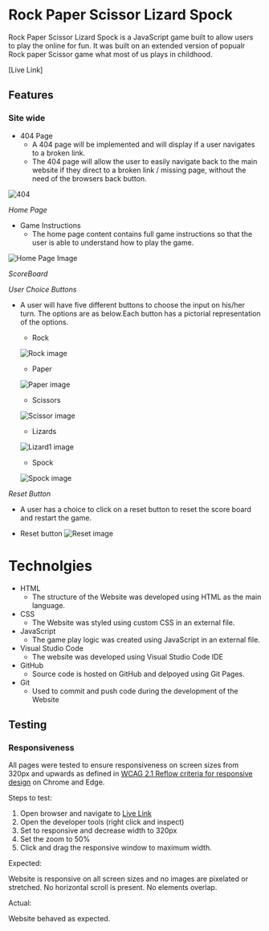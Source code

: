 # Rock Paper Scissor Lizard Spock

Rock Paper Scissor Lizard Spock is a JavaScript game built to allow users to play the online for fun. It was built on an extended version of popualr Rock paper Scissor game what most of us plays in childhood.



[Live Link]

## Features

### Site wide

* 404 Page
    * A 404 page will be implemented and will display if a user navigates to a broken link.
    * The 404 page will allow the user to easily navigate back to the main website if they direct to a broken link / missing page, without the need  of the browsers back button.

![404](images/404.png)

*Home Page*

- Game Instructions
  - The home page content contains full game instructions so that the user is able to understand how to play the game.

![Home Page Image](images/game-logo.jpg)  


*ScoreBoard*

*User Choice Buttons*

- A user will have five different buttons to choose the input on his/her turn. The options are as below.Each button has a pictorial representation of the options.
  - Rock


  ![Rock image](images/rock1.jpg)


  - Paper 


  ![Paper image](images/paper1.jpg)


  - Scissors


  ![Scissor image](images/scissor2.jpg)


  - Lizards


  ![Lizard1 image](images/Lizard2.webp)


  - Spock
  
  ![Spock image](images/spock1.jpg)

*Reset Button*

- A user has a choice to click on a reset button to reset the score board and restart the game.

 - Reset button
 ![Reset image](images/reset-button.jpg)


# Technolgies

- HTML
  - The structure of the Website was developed using HTML as the main language.
- CSS
  - The Website was styled using custom CSS in an external file.
- JavaScript
  - The game play logic was created using JavaScript in an external file.
- Visual Studio Code
  - The website was developed using Visual Studio Code IDE
- GitHub
  - Source code is hosted on GitHub and delpoyed using Git Pages.
- Git
  - Used to commit and push code during the development of the Website


## Testing

### Responsiveness

All pages were tested to ensure responsiveness on screen sizes from 320px and upwards as defined in [WCAG 2.1 Reflow criteria for responsive design](https://www.w3.org/WAI/WCAG21/Understanding/reflow.html) on Chrome and Edge.

Steps to test:

1. Open browser and navigate to [Live Link]()
2. Open the developer tools (right click and inspect)
3. Set to responsive and decrease width to 320px
4. Set the zoom to 50%
5. Click and drag the responsive window to maximum width.

Expected:

Website is responsive on all screen sizes and no images are pixelated or stretched.
No horizontal scroll is present.
No elements overlap.

Actual:

Website behaved as expected.


 

